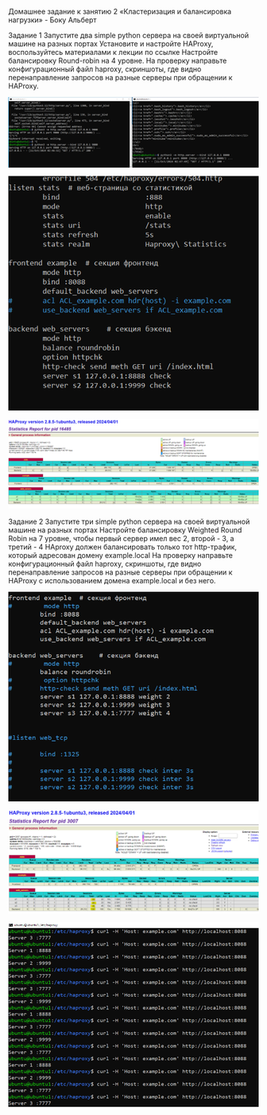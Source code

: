 Домашнее задание к занятию 2 «Кластеризация и балансировка нагрузки» - Боку Альберт


Задание 1
Запустите два simple python сервера на своей виртуальной машине на разных портах
Установите и настройте HAProxy, воспользуйтесь материалами к лекции по ссылке
Настройте балансировку Round-robin на 4 уровне.
На проверку направьте конфигурационный файл haproxy, скриншоты, где видно перенаправление запросов на разные серверы при обращении к HAProxy.

![screen1](https://github.com/alibok86/Haproxy_hw/blob/main/img/1-1.PNG)

![screen1](https://github.com/alibok86/Haproxy_hw/blob/main/img/1-2.PNG)

![screen1](https://github.com/alibok86/Haproxy_hw/blob/main/img/1-3.PNG)





Задание 2
Запустите три simple python сервера на своей виртуальной машине на разных портах
Настройте балансировку Weighted Round Robin на 7 уровне, чтобы первый сервер имел вес 2, второй - 3, а третий - 4
HAproxy должен балансировать только тот http-трафик, который адресован домену example.local
На проверку направьте конфигурационный файл haproxy, скриншоты, где видно перенаправление запросов на разные серверы при обращении к HAProxy c использованием домена example.local и без него.

![screen1](https://github.com/alibok86/Haproxy_hw/blob/main/img/2-1.PNG)

![screen1](https://github.com/alibok86/Haproxy_hw/blob/main/img/2-2.PNG)

![screen1](https://github.com/alibok86/Haproxy_hw/blob/main/img/2-3.PNG)
